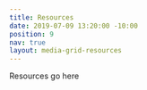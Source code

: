 ```yaml
---
title: Resources
date: 2019-07-09 13:20:00 -10:00
position: 9
nav: true
layout: media-grid-resources
---
```


Resources go here